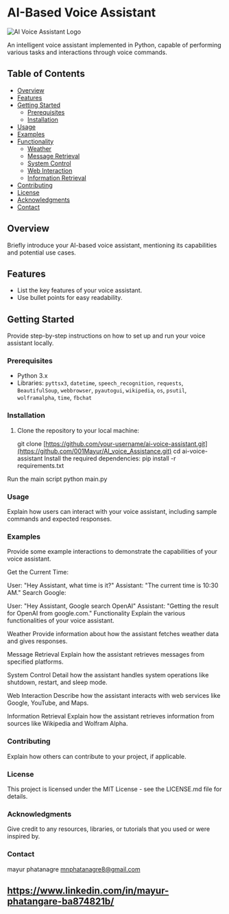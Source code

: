 # AI-Based Voice Assistant

![AI Voice Assistant Logo](link_to_your_logo_image.png) <!-- Replace with a link to your project logo -->

An intelligent voice assistant implemented in Python, capable of performing various tasks and interactions through voice commands.

## Table of Contents
- [Overview](#overview)
- [Features](#features)
- [Getting Started](#getting-started)
  - [Prerequisites](#prerequisites)
  - [Installation](#installation)
- [Usage](#usage)
- [Examples](#examples)
- [Functionality](#functionality)
  - [Weather](#weather)
  - [Message Retrieval](#message-retrieval)
  - [System Control](#system-control)
  - [Web Interaction](#web-interaction)
  - [Information Retrieval](#information-retrieval)
- [Contributing](#contributing)
- [License](#license)
- [Acknowledgments](#acknowledgments)
- [Contact](#contact)

## Overview

Briefly introduce your AI-based voice assistant, mentioning its capabilities and potential use cases.

## Features

- List the key features of your voice assistant.
- Use bullet points for easy readability.

## Getting Started

Provide step-by-step instructions on how to set up and run your voice assistant locally.

### Prerequisites

- Python 3.x
- Libraries: `pyttsx3`, `datetime`, `speech_recognition`, `requests`, `BeautifulSoup`, `webbrowser`, `pyautogui`, `wikipedia`, `os`, `psutil`, `wolframalpha`, `time`, `fbchat`

### Installation

1. Clone the repository to your local machine:

   
   git clone [https://github.com/your-username/ai-voice-assistant.git](https://github.com/001Mayur/AI_voice_Assistance.git)
   cd ai-voice-assistant
Install the required dependencies:
    pip install -r requirements.txt

Run the main script
    python main.py

### Usage
Explain how users can interact with your voice assistant, including sample commands and expected responses.

### Examples
Provide some example interactions to demonstrate the capabilities of your voice assistant.

Get the Current Time:

User: "Hey Assistant, what time is it?"
Assistant: "The current time is 10:30 AM."
Search Google:

User: "Hey Assistant, Google search OpenAI"
Assistant: "Getting the result for OpenAI from google.com."
Functionality
Explain the various functionalities of your voice assistant.

Weather
Provide information about how the assistant fetches weather data and gives responses.

Message Retrieval
Explain how the assistant retrieves messages from specified platforms.

System Control
Detail how the assistant handles system operations like shutdown, restart, and sleep mode.

Web Interaction
Describe how the assistant interacts with web services like Google, YouTube, and Maps.

Information Retrieval
Explain how the assistant retrieves information from sources like Wikipedia and Wolfram Alpha.

### Contributing
Explain how others can contribute to your project, if applicable.

### License
This project is licensed under the MIT License - see the LICENSE.md file for details.

### Acknowledgments
Give credit to any resources, libraries, or tutorials that you used or were inspired by.

### Contact
mayur phatanagre
mnphatanagre8@gmail.com
## https://www.linkedin.com/in/mayur-phatangare-ba874821b/


